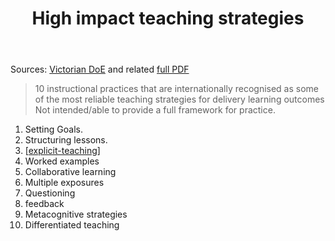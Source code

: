 ﻿---
backlinks:
- title: 'Teaching '
  url: /memex/sense/Teaching/teaching.html
- title: Explicit teaching
  url: /memex/sense/Teaching/Mathematics/explicit-teaching.html
title: High impact teaching strategies
---
Sources: [Victorian DoE](https://www.education.vic.gov.au/school/teachers/teachingresources/practice/improve/Pages/hits.aspx) and related [full PDF](https://www.education.vic.gov.au/Documents/school/teachers/support/high-impact-teaching-strategies.pdf)

> 10 instructional practices that are internationally recognised as some of the most reliable teaching strategies for delivery learning outcomes
Not intended/able to provide a full framework for practice.

1. Setting Goals.
2. Structuring lessons.
3. [[explicit-teaching]]
4. Worked examples
5. Collaborative learning
6. Multiple exposures
7. Questioning
8. feedback
9. Metacognitive strategies
10. Differentiated teaching




[//begin]: # "Autogenerated link references for markdown compatibility"
[explicit-teaching]: Mathematics/explicit-teaching "Explicit teaching"
[//end]: # "Autogenerated link references"